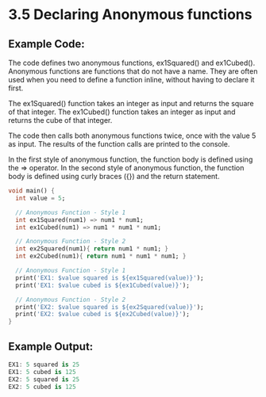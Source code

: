 # 3.5 Declaring Anonymous functions

##  Example Code:
The code defines two anonymous functions, ex1Squared() and ex1Cubed().
Anonymous functions are functions that do not have a name. 
They are often used when you need to define a function inline, without having to declare it first.

The ex1Squared() function takes an integer as input and returns the square of that integer. 
The ex1Cubed() function takes an integer as input and returns the cube of that integer.

The code then calls both anonymous functions twice, once with the value 5 as input. 
The results of the function calls are printed to the console.

In the first style of anonymous function, the function body is defined using the => operator. 
In the second style of anonymous function, the function body is defined using curly braces ({}) and the return statement.

```dart
void main() {
  int value = 5;

  // Anonymous Function - Style 1
  int ex1Squared(num1) => num1 * num1;
  int ex1Cubed(num1) => num1 * num1 * num1;

  // Anonymous Function - Style 2
  int ex2Squared(num1){ return num1 * num1; }
  int ex2Cubed(num1){ return num1 * num1 * num1; }

  // Anonymous Function - Style 1
  print('EX1: $value squared is ${ex1Squared(value)}');
  print('EX1: $value cubed is ${ex1Cubed(value)}');

  // Anonymous Function - Style 2
  print('EX2: $value squared is ${ex2Squared(value)}');
  print('EX2: $value cubed is ${ex2Cubed(value)}');
}

```

## Example Output:
```dart
EX1: 5 squared is 25
EX1: 5 cubed is 125
EX2: 5 squared is 25
EX2: 5 cubed is 125
```
